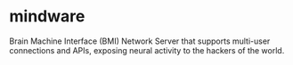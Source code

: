 mindware
========

Brain Machine Interface (BMI) Network Server that supports multi-user connections and APIs, exposing neural activity to the hackers of the world.
